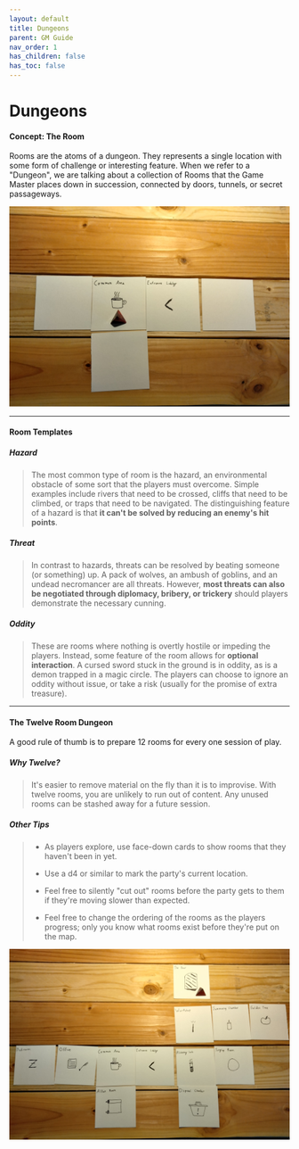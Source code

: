 ```yaml
---
layout: default
title: Dungeons
parent: GM Guide
nav_order: 1
has_children: false
has_toc: false
---
```


# Dungeons

#### Concept: The Room

Rooms are the atoms of a dungeon. They represents a single location with some form of challenge or interesting feature. When we refer to a "Dungeon", we are talking about a collection of Rooms that the Game Master places down in succession, connected by doors, tunnels, or secret passageways.

![Dungeon Rooms as Cards, Partial](../../../assets/img/dungeon_01.jpg)

---

#### Room Templates

##### Hazard

> The most common type of room is the hazard, an environmental obstacle of some sort that the players must overcome. Simple examples include rivers that need to be crossed, cliffs that need to be climbed, or traps that need to be navigated. The distinguishing feature of a hazard is that **it can't be solved by reducing an enemy's hit points**. 

##### Threat

> In contrast to hazards, threats can be resolved by beating someone (or something) up. A pack of wolves, an ambush of goblins, and an undead necromancer are all threats. However, **most threats can also be negotiated through diplomacy, bribery, or trickery** should players demonstrate the necessary cunning.

##### Oddity

> These are rooms where nothing is overtly hostile or impeding the players. Instead, some feature of the room allows for **optional interaction**. A cursed sword stuck in the ground is in oddity, as is a demon trapped in a magic circle. The players can choose to ignore an oddity without issue, or take a risk (usually for the promise of extra treasure).

---

#### The Twelve Room Dungeon

A good rule of thumb is to prepare 12 rooms for every one session of play.

##### Why Twelve?

> It's easier to remove material on the fly than it is to improvise. With twelve rooms, you are unlikely to run out of content. Any unused rooms can be stashed away for a future session.

##### Other Tips

> * As players explore, use face-down cards to show rooms that they haven't been in yet. 
>
> * Use a d4 or similar to mark the party's current location.
>
> * Feel free to silently "cut out" rooms before the party gets to them if they're moving slower than expected.
> 
> * Feel free to change the ordering of the rooms as the players progress; only you know what rooms exist before they're put on the map.


![Dungeon Rooms as Cards, Full](../../../assets/img/dungeon_02.jpg)
